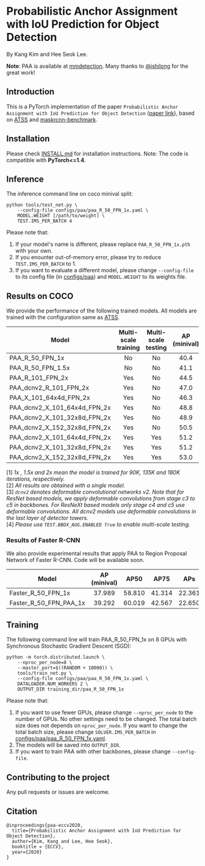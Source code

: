 # Probabilistic Anchor Assignment with IoU Prediction for Object Detection

By Kang Kim and Hee Seok Lee.

__Note__: PAA is available at [mmdetection](https://github.com/open-mmlab/mmdetection/tree/master/configs/paa). Many thanks to [@jshilong](https://github.com/jshilong) for the great work!

## Introduction
This is a PyTorch implementation of the paper `Probabilistic Anchor Assignment with IoU Prediction for Object Detection` ([paper link](https://arxiv.org/abs/2007.08103)), based on [ATSS](https://github.com/sfzhang15/ATSS) and [maskrcnn-benchmark](https://github.com/facebookresearch/maskrcnn-benchmark).


## Installation
Please check [INSTALL.md](INSTALL.md) for installation instructions.
Note: The code is compatible with **PyTorch<=1.4**.

## Inference
The inference command line on coco minival split:

    python tools/test_net.py \
        --config-file configs/paa/paa_R_50_FPN_1x.yaml \
        MODEL.WEIGHT [/path/to/weight] \
        TEST.IMS_PER_BATCH 4    

Please note that:
1) If your model's name is different, please replace `PAA_R_50_FPN_1x.pth` with your own.
2) If you enounter out-of-memory error, please try to reduce `TEST.IMS_PER_BATCH` to 1.
3) If you want to evaluate a different model, please change `--config-file` to its config file (in [configs/paa](configs/paa)) and `MODEL.WEIGHT` to its weights file.

## Results on COCO
We provide the performance of the following trained models. All models are trained with the configuration same as [ATSS](https://github.com/sfzhang15/ATSS).

Model | Multi-scale training | Multi-scale testing | AP (minival) | AP (test-dev) | Checkpoint
--- |:---:|:---:|:---:|:---:|:---:
PAA_R_50_FPN_1x | No | No | 40.4 | - | -
PAA_R_50_FPN_1.5x | No | No | 41.1 | 41.2 | [link](https://drive.google.com/file/d/1i8i38lCkItS7H2gYN20Om_OyNJeAupoC/view?usp=sharing)
PAA_R_101_FPN_2x | Yes | No | 44.5 | 44.8 | [link](https://drive.google.com/file/d/1XGomiYsB-vHKs4eIw_OtgByJ2YJn-Hsc/view?usp=sharing)
PAA_dcnv2_R_101_FPN_2x | Yes | No | 47.0 | 47.4 | -
PAA_X_101_64x4d_FPN_2x | Yes | No | 46.3 | 46.6 | -
PAA_dcnv2_X_101_64x4d_FPN_2x | Yes | No | 48.8 | 49.0 | -
PAA_dcnv2_X_101_32x8d_FPN_2x | Yes | No | 48.9 | 49.0 | -
PAA_dcnv2_X_152_32x8d_FPN_2x | Yes | No | 50.5 | 50.8 | [link](https://drive.google.com/file/d/1CjsgE_faZFcpLRHvF7r6GFVC8AL3sZ_4/view?usp=sharing)
PAA_dcnv2_X_101_64x4d_FPN_2x | Yes | Yes | 51.2 | 51.4 | -
PAA_dcnv2_X_101_32x8d_FPN_2x | Yes | Yes | 51.2 | 51.4 | -
PAA_dcnv2_X_152_32x8d_FPN_2x | Yes | Yes | 53.0 | 53.5 | [link](https://drive.google.com/file/d/1CjsgE_faZFcpLRHvF7r6GFVC8AL3sZ_4/view?usp=sharing)

[1] *1x , 1.5x and 2x mean the model is trained for 90K, 135K and 180K iterations, respectively.* \
[2] *All results are obtained with a single model.* \
[3] *`dcnv2` denotes deformable convolutional networks v2. Note that for ResNet based models, we apply deformable convolutions from stage c3 to c5 in backbones. For ResNeXt based models only stage c4 and c5 use deformable convolutions. All dcnv2 models use deformable convolutions in the last layer of detector towers.* \
[4] *Please use `TEST.BBOX_AUG.ENABLED True` to enable multi-scale testing.*

### Results of Faster R-CNN
We also provide experimental results that apply PAA to Region Proposal Network of Faster R-CNN. Code will be available soon.

Model | AP (minival) | AP50 | AP75 | APs | APm | APl
--- |:---:|:---:|:---:|:---:|:---:|:---:
Faster_R_50_FPN_1x | 37.989 | 58.810 | 41.314 | 22.361 | 41.522 | 49.584
Faster_R_50_FPN_PAA_1x | 39.292 | 60.019 | 42.567 | 22.650 | 43.170 | 51.875

## Training

The following command line will train PAA_R_50_FPN_1x on 8 GPUs with Synchronous Stochastic Gradient Descent (SGD):

    python -m torch.distributed.launch \
        --nproc_per_node=8 \
        --master_port=$((RANDOM + 10000)) \
        tools/train_net.py \
        --config-file configs/paa/paa_R_50_FPN_1x.yaml \
        DATALOADER.NUM_WORKERS 2 \
        OUTPUT_DIR training_dir/paa_R_50_FPN_1x
        
Please note that:
1) If you want to use fewer GPUs, please change `--nproc_per_node` to the number of GPUs. No other settings need to be changed. The total batch size does not depends on `nproc_per_node`. If you want to change the total batch size, please change `SOLVER.IMS_PER_BATCH` in [configs/paa/paa_R_50_FPN_1x.yaml](configs/paa/paa_R_50_FPN_1x.yaml).
2) The models will be saved into `OUTPUT_DIR`.
3) If you want to train PAA with other backbones, please change `--config-file`.

## Contributing to the project
Any pull requests or issues are welcome.

## Citation
```
@inproceedings{paa-eccv2020,
  title={Probabilistic Anchor Assignment with IoU Prediction for Object Detection},
  author={Kim, Kang and Lee, Hee Seok},
  booktitle = {ECCV},
  year={2020}
}
```

